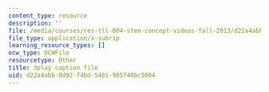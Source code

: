 ```yaml
---
content_type: resource
description: ''
file: /media/courses/res-tll-004-stem-concept-videos-fall-2013/d22a4abb0d92f4bd54b1985748bc5004_6HtVKlFNb2A.srt
file_type: application/x-subrip
learning_resource_types: []
ocw_type: OCWFile
resourcetype: Other
title: 3play caption file
uid: d22a4abb-0d92-f4bd-54b1-985748bc5004
---
```

